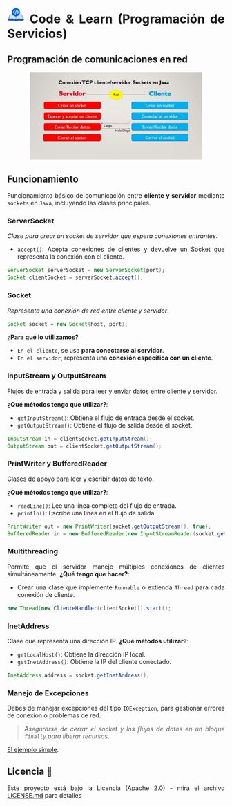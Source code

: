 <div align="justify">

# <img src=../../../images/coding-book.png width="40"> Code & Learn (Programación de Servicios)

## Programación de comunicaciones en red

<div align="center">
<img src=images/conexion-cliente-servidor.png width="400">
</div>

## Funcionamiento

Funcionamiento básico de comunicación entre **cliente y servidor** mediante `sockets` en `Java`, incluyendo las clases principales.

### ServerSocket

*Clase para crear un socket de servidor que espera conexiones entrantes*.

- `accept()`: Acepta conexiones de clientes y devuelve un Socket que representa la conexión con el cliente.

```java
ServerSocket serverSocket = new ServerSocket(port);
Socket clientSocket = serverSocket.accept();
```

### Socket

*Representa una conexión de red entre cliente y servidor*.

```java
Socket socket = new Socket(host, port);
```

**¿Para qué lo utilizamos?**  

- `En el cliente`, se usa **para conectarse al servidor**.
- `En el servidor`, representa una **conexión específica con un cliente**.

### InputStream y OutputStream

Flujos de entrada y salida para leer y enviar datos entre cliente y servidor.

**¿Qué métodos tengo que utilizar?**:

- `getInputStream()`: Obtiene el flujo de entrada desde el socket.
- `getOutputStream()`: Obtiene el flujo de salida desde el socket.

```java
InputStream in = clientSocket.getInputStream();
OutputStream out = clientSocket.getOutputStream();
```

### PrintWriter y BufferedReader

Clases de apoyo para leer y escribir datos de texto.

**¿Qué métodos tengo que utilizar?**:

- `readLine()`: Lee una línea completa del flujo de entrada.
- `println()`: Escribe una línea en el flujo de salida.

```java
PrintWriter out = new PrintWriter(socket.getOutputStream(), true);
BufferedReader in = new BufferedReader(new InputStreamReader(socket.getInputStream()));
```

### Multithreading

Permite que el servidor maneje múltiples conexiones de clientes simultáneamente.
**¿Qué tengo que hacer?**:

- Crear una clase que implemente `Runnable` o extienda `Thread` para cada conexión de cliente.

```java
new Thread(new ClienteHandler(clientSocket)).start();
```

### InetAddress

Clase que representa una dirección IP.
**¿Qué métodos utilizar?**:

- `getLocalHost()`: Obtiene la dirección IP local.
- `getInetAddress()`: Obtiene la IP del cliente conectado.

```java
InetAddress address = socket.getInetAddress();
```

### Manejo de Excepciones

Debes de manejar excepciones del tipo `IOException`, para gestionar errores de conexión o problemas de red.

> *Asegurarse de cerrar el socket y los flujos de datos en un bloque `finally` para liberar recursos*.

[El ejemplo simple](RC-3.md).

## Licencia 📄

Este proyecto está bajo la Licencia (Apache 2.0) - mira el archivo [LICENSE.md](../../../LICENSE) para detalles

</div>